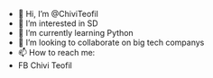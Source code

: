 - 👋 Hi, I’m @ChiviTeofil
- 👀 I’m interested in SD
- 🌱 I’m currently learning Python
- 💞️ I’m looking to collaborate on big tech companys
- 📫 How to reach me: 
- FB Chivi Teofil

<!---
ChiviTeofil/ChiviTeofil is a ✨ special ✨ repository because its `README.md` (this file) appears on your GitHub profile.
You can click the Preview link to take a look at your changes.
--->
